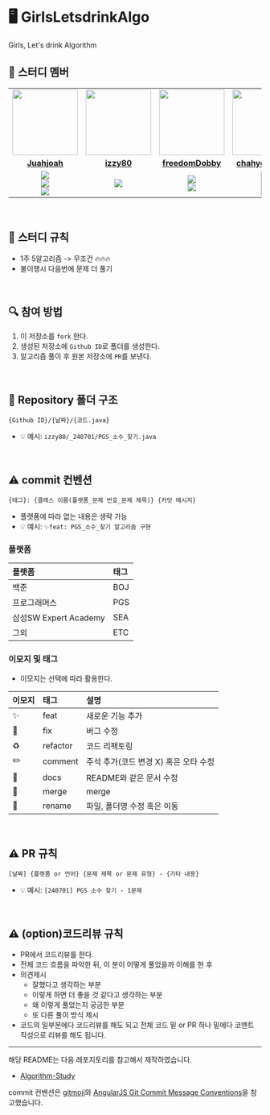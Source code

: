 # 🖥️ GirlsLetsdrinkAlgo

Girls, Let's drink Algorithm

## 🤖 스터디 멤버

<!--- 스택 뱃지 -->
<!---
<img src="https://img.shields.io/badge/javascript-F7DF1E?style=for-the-badge&logo=javascript&logoColor=black"><br/>
<img src="https://img.shields.io/badge/Java-007396?style=for-the-badge&logo=java&logoColor=white"><br/>
<img src="https://img.shields.io/badge/Python-3776AB?style=for-the-badge&logo=python&logoColor=white">
--->
<table>
 <tr>
    <td align="center"><a href="https://github.com/Juahjoah"><img src="https://avatars.githubusercontent.com/Juahjoah" width="130px;" alt=""></a></td>
    <td align="center"><a href="https://github.com/izzy80"><img src="https://avatars.githubusercontent.com/izzy80" width="130px;" alt=""></a></td>
    <td align="center"><a href="https://github.com/freedomDobby"><img src="https://avatars.githubusercontent.com/freedomDobby" width="130px;" alt=""></a></td>
    <td align="center"><a href="https://github.com/chahyechahye"><img src="https://avatars.githubusercontent.com/chahyechahye" width="130px;" alt=""></a></td>
  </tr>
  <tr>
    <td align="center"><a href="https://github.com/Juahjoah"><b>Juahjoah</b></a></td>
    <td align="center"><a href="https://github.com/izzy80"><b>izzy80</b></a></td>
    <td align="center"><a href="https://github.com/freedomDobby"><b>freedomDobby</b></a></td>
    <td align="center"><a href="https://github.com/chahyechahye"><b>chahyechahye</b></a></td>
  </tr>
  <tr> 
    <td align="center"><img src="https://img.shields.io/badge/javascript-F7DF1E?style=for-the-badge&logo=javascript&logoColor=black"><br/>
    <img src="https://img.shields.io/badge/Python-3776AB?style=for-the-badge&logo=python&logoColor=white"><br/>
    <img src="https://img.shields.io/badge/MySQL-4479A1?style=for-the-badge&logo=MySQL&logoColor=white"/>
    </td>
    <td align="center"><img src="https://img.shields.io/badge/Java-007396?style=for-the-badge&logo=java&logoColor=white"></td>
    <td align="center"><img src="https://img.shields.io/badge/javascript-F7DF1E?style=for-the-badge&logo=javascript&logoColor=black"><br/><img src="https://img.shields.io/badge/Java-007396?style=for-the-badge&logo=java&logoColor=white"></td>
    <td align="center"><img src="https://img.shields.io/badge/javascript-F7DF1E?style=for-the-badge&logo=javascript&logoColor=black"><br/>
<img src="https://img.shields.io/badge/Java-007396?style=for-the-badge&logo=java&logoColor=white"><br/>
<img src="https://img.shields.io/badge/Python-3776AB?style=for-the-badge&logo=python&logoColor=white"> </td>
  </tr> 
</table>

<br/>

## 📌 스터디 규칙

- 1주 5알고리즘 -> 무조건 🔥🔥🔥
- 불이행시 다음번에 문제 더 풀기 

<br/>

## 🔍 참여 방법

1. 이 저장소를 `fork` 한다.
2. 생성된 저장소에 `Github ID`로 폴더를 생성한다.
3. 알고리즘 풀이 후 원본 저장소에 `PR`를 보낸다.

<br/>

## 📁 Repository 폴더 구조

```
{Github ID}/{날짜}/{코드.java}
```

- 💡 예시: `izzy80/_240701/PGS_소수_찾기.java`

<br/>

## ⚠️ commit 컨벤션

```
{태그}: {클래스 이름(플랫폼_문제 번호_문제 제목)} {커밋 메시지}
```

- 플랫폼에 따라 없는 내용은 생략 가능
- 💡 예시: `✨feat: PGS_소수_찾기 알고리즘 구현`

### 플랫폼

| 플랫폼                | 태그 |
| :-------------------- | :--- |
| 백준                  | BOJ  |
| 프로그래머스          | PGS  |
| 삼성SW Expert Academy | SEA  |
| 그외                  | ETC  |

### 이모지 및 태그

- 이모지는 선택에 따라 활용한다.

| 이모지 | 태그     | 설명                                  |
| :----- | :------- | :------------------------------------ |
| ✨     | feat     | 새로운 기능 추가                      |
| 🐛     | fix      | 버그 수정                             |
| ♻️     | refactor | 코드 리팩토링                         |
| ✏️     | comment  | 주석 추가(코드 변경 X) 혹은 오타 수정 |
| 📝     | docs     | README와 같은 문서 수정               |
| 🔀     | merge    | merge                                 |
| 🚚     | rename   | 파일, 폴더명 수정 혹은 이동           |

<br/>

## ⚠️ PR 규칙

```
[날짜] {플랫폼 or 언어} {문제 제목 or 문제 유형} - {기타 내용}
```

- 💡 예시: `[240701] PGS 소수 찾기 - 1문제`

<br/>

## ⚠️ (option)코드리뷰 규칙

- PR에서 코드리뷰를 한다.
- 전체 코드 흐름을 파악한 뒤, 이 분이 어떻게 풀었을까 이해를 한 후
- 의견제시
  - 잘했다고 생각하는 부분
  - 이렇게 하면 더 좋을 것 같다고 생각하는 부분
  - 왜 이렇게 풀었는지 궁금한 부분
  - 또 다른 풀이 방식 제시
- 코드의 일부분에다 코드리뷰를 해도 되고 전체 코드 밑 or PR 하나 밑에다 코멘트 작성으로 리뷰를 해도 됩니다.
  <br/>

---

해당 README는 다음 레포지토리를 참고해서 제작하였습니다.

- [Algorithm-Study](https://github.com/CodeSquad-2023-BE-Study/Algorithm-Study)

commit 컨벤션은 [gitmoji](https://gitmoji.dev/)와 [AngularJS Git Commit Message Conventions](https://gist.github.com/stephenparish/9941e89d80e2bc58a153)을 참고했습니다.
